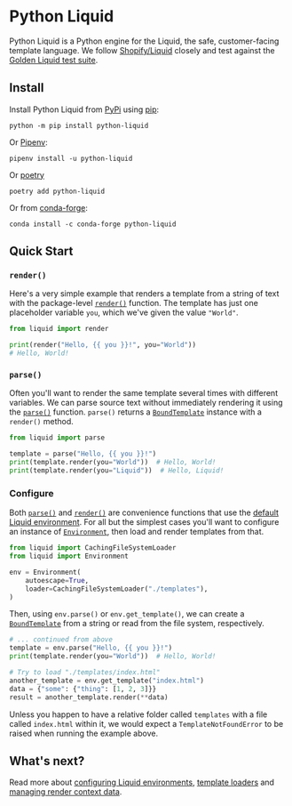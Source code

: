 # Python Liquid

Python Liquid is a Python engine for the Liquid, the safe, customer-facing template language. We follow [Shopify/Liquid](https://github.com/Shopify/liquid) closely and test against the [Golden Liquid test suite](https://github.com/jg-rp/golden-liquid).

## Install

Install Python Liquid from [PyPi](https://pypi.org/project/python-liquid/) using [pip](https://pip.pypa.io/en/stable/getting-started/):

```console
python -m pip install python-liquid
```

Or [Pipenv](https://pipenv.pypa.io/en/latest/):

```console
pipenv install -u python-liquid
```

Or [poetry](https://python-poetry.org/docs/)

```console
poetry add python-liquid
```

Or from [conda-forge](https://anaconda.org/conda-forge/python-liquid):

```console
conda install -c conda-forge python-liquid
```

## Quick Start

### `render()`

Here's a very simple example that renders a template from a string of text with the package-level [`render()`](api/convenience.md#liquid.render) function. The template has just one placeholder variable `you`, which we've given the value `"World"`.

```python
from liquid import render

print(render("Hello, {{ you }}!", you="World"))
# Hello, World!
```

### `parse()`

Often you'll want to render the same template several times with different variables. We can parse source text without immediately rendering it using the [`parse()`](api/convenience.md#liquid.parse) function. `parse()` returns a [`BoundTemplate`](api/template.md) instance with a `render()` method.

```python
from liquid import parse

template = parse("Hello, {{ you }}!")
print(template.render(you="World"))  # Hello, World!
print(template.render(you="Liquid"))  # Hello, Liquid!
```

### Configure

Both [`parse()`](api/convenience.md#liquid.parse) and [`render()`](api/convenience.md#liquid.render) are convenience functions that use the [default Liquid environment](environment.md). For all but the simplest cases you'll want to configure an instance of [`Environment`](api/environment.md), then load and render templates from that.

```python
from liquid import CachingFileSystemLoader
from liquid import Environment

env = Environment(
    autoescape=True,
    loader=CachingFileSystemLoader("./templates"),
)
```

Then, using `env.parse()` or `env.get_template()`, we can create a [`BoundTemplate`](api/template.md) from a string or read from the file system, respectively.

```python
# ... continued from above
template = env.parse("Hello, {{ you }}!")
print(template.render(you="World"))  # Hello, World!

# Try to load "./templates/index.html"
another_template = env.get_template("index.html")
data = {"some": {"thing": [1, 2, 3]}}
result = another_template.render(**data)
```

Unless you happen to have a relative folder called `templates` with a file called `index.html` within it, we would expect a `TemplateNotFoundError` to be raised when running the example above.

## What's next?

Read more about [configuring Liquid environments](environment.md), [template loaders](loading_templates.md) and [managing render context data](render_context.md).
